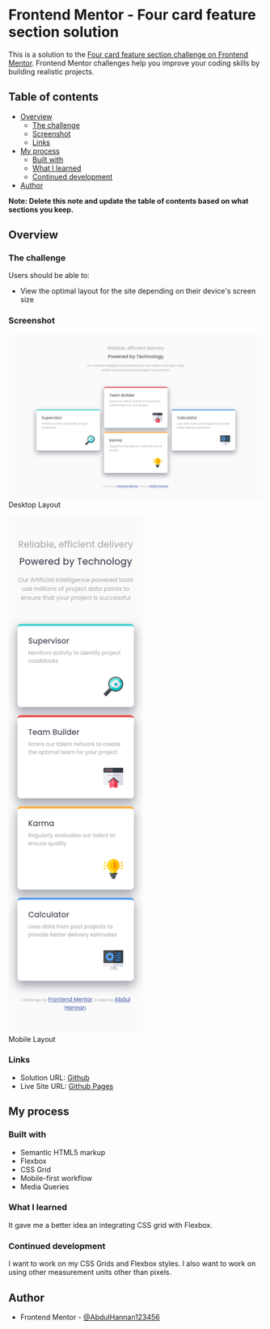 # Frontend Mentor - Four card feature section solution

This is a solution to the [Four card feature section challenge on Frontend Mentor](https://www.frontendmentor.io/challenges/four-card-feature-section-weK1eFYK). Frontend Mentor challenges help you improve your coding skills by building realistic projects. 

## Table of contents

- [Overview](#overview)
  - [The challenge](#the-challenge)
  - [Screenshot](#screenshot)
  - [Links](#links)
- [My process](#my-process)
  - [Built with](#built-with)
  - [What I learned](#what-i-learned)
  - [Continued development](#continued-development)
- [Author](#author)

**Note: Delete this note and update the table of contents based on what sections you keep.**

## Overview

### The challenge

Users should be able to:

- View the optimal layout for the site depending on their device's screen size

### Screenshot

![](./images/screenshots/Desktop.png)<br />
Desktop Layout

![](./images/screenshots/Mobile.png)<br />
Mobile Layout


### Links

- Solution URL: [Github](https://github.com/AbdulHannan123456/Four-Card-Feauture-Section)
- Live Site URL: [Github Pages](https://abdulhannan123456.github.io/Four-Card-Feauture-Section/)

## My process

### Built with

- Semantic HTML5 markup
- Flexbox
- CSS Grid
- Mobile-first workflow
- Media Queries

### What I learned

It gave me a better idea an integrating CSS grid with Flexbox.

### Continued development

I want to work on my CSS Grids and Flexbox styles. I also want to work on using other measurement units other than pixels.

## Author

- Frontend Mentor - [@AbdulHannan123456](https://www.frontendmentor.io/profile/AbdulHannan123456)
